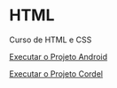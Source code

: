 # HTML
 Curso de HTML e CSS

<a href="https://joirancosta.github.io/HTML/Modulo%202/Desafios/d001/android.html" target="_blank">Executar o Projeto Android</a>

<a href="https://github.com/joirancosta/HTML/Modulo%203/Desafios/d001/index.html" target="_blank">Executar o Projeto Cordel</a>